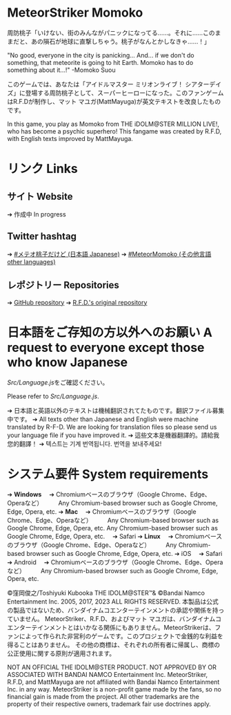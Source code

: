 # MeteorStriker Momoko
周防桃子「いけない、街のみんながパニックになってる……。それに……このままだと、あの隕石が地球に直撃しちゃう。桃子がなんとかしなきゃ……！」

"No good, everyone in the city is panicking... And... if we don't do something, that meteorite is going to hit Earth. Momoko has to do something about it...!" -Momoko Suou

このゲームでは、あなたは「アイドルマスター ミリオンライブ！ シアターデイズ」に登場する周防桃子として、スーパーヒーローになった。このファンゲームはR.F.Dが制作し、マット マユガ(MattMayuga)が英文テキストを改良したものです。

In this game, you play as Momoko from THE iDOLM@STER MILLION LIVE!, who has become a psychic superhero! This fangame was created by R.F.D, with English texts improved by MattMayuga.

# リンク Links
## サイト Website
➔ 作成中 In progress
## Twitter hashtag
➔ [#メテオ桃子だけど (日本語 Japanese)](https://twitter.com/hashtag/%E3%83%A1%E3%83%86%E3%82%AA%E6%A1%83%E5%AD%90%E3%81%A0%E3%81%91%E3%81%A9)
➔ [#MeteorMomoko (その他言語 other languages)](https://twitter.com/hashtag/MeteorMomoko)
## レポジトリー Repositories
➔ [GitHub repository](https://github.com/MattMayuga/MeteorStriker)
➔ [R.F.D.'s original repository](https://github.com/R-F-D/MeteorStriker)

# 日本語をご存知の方以外へのお願い A request to everyone except those who know Japanese
*Src/Language.js*をご確認ください。

Please refer to *Src/Language.js*.

➔ 日本語と英語以外のテキストは機械翻訳されてたものです。翻訳ファイル募集中です。
➔ All texts other than Japanese and English were machine translated by R-F-D. We are looking for translation files so please send us your language file if you have improved it.
➔ 這些文本是機器翻譯的。請給我您的翻譯！
➔ 텍스트는 기계 번역됩니다. 번역을 보내주세요!

# システム要件 System requirements

➔ **Windows**
　➔ Chromiumベースのブラウザ（Google Chrome、Edge、Operaなど）
　　 Any Chromium-based browser such as Google Chrome, Edge, Opera, etc. 
➔ **Mac**
　➔ Chromiumベースのブラウザ（Google Chrome、Edge、Operaなど）
　　 Any Chromium-based browser such as Google Chrome, Edge, Opera, etc. 
Any Chromium-based browser such as Google Chrome, Edge, Opera, etc. 
　➔ Safari
➔ **Linux**
　➔ Chromiumベースのブラウザ（Google Chrome、Edge、Operaなど）
　　 Any Chromium-based browser such as Google Chrome, Edge, Opera, etc. 
➔ iOS
　➔ Safari
➔ Android
　➔ Chromiumベースのブラウザ（Google Chrome、Edge、Operaなど）
　　 Any Chromium-based browser such as Google Chrome, Edge, Opera, etc. 

©窪岡俊之/Toshiyuki Kubooka THE IDOLM@STER™& ©Bandai Namco Entertainment Inc. 2005, 2017, 2023 ALL RIGHTS RESERVED.
本製品は公式の製品ではないため、バンダイナムコエンターテインメントの承認や関係を持っていません。
MeteorStriker、R.F.D、およびマット マユガは、バンダイナムコエンターテインメントとはいかなる関係にもありません。MeteorStrikerは、ファンによって作られた非営利のゲームです。このプロジェクトで金銭的な利益を得ることはありません。
その他の商標は、それぞれの所有者に帰属し、商標の公正使用に関する原則が適用されます。

NOT AN OFFICIAL THE IDOLM@STER PRODUCT. NOT APPROVED BY OR ASSOCIATED WITH BANDAI NAMCO Entertainment Inc.
MeteorStriker, R.F.D, and MattMayuga are not affiliated with Bandai Namco Entertainment Inc. in any way. MeteorStriker is a non-profit game made by the fans, so no financial gain is made from the project.
All other trademarks are the property of their respective owners, trademark fair use doctrines apply.

